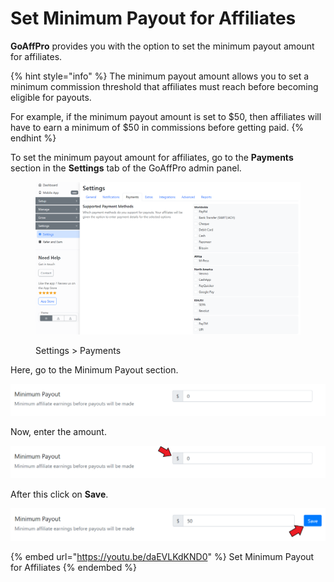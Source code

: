 # Set Minimum Payout for Affiliates

**GoAffPro** provides you with the option to set the minimum payout amount for affiliates.&#x20;

{% hint style="info" %}
The minimum payout amount allows you to set a minimum commission threshold that affiliates must reach before becoming eligible for payouts.&#x20;

For example, if the minimum payout amount is set to $50, then affiliates will have to earn a minimum of $50 in commissions before getting paid.
{% endhint %}

To set the minimum payout amount for affiliates, go to the **Payments** section in the **Settings** tab of the GoAffPro admin panel.

<figure><img src="../../.gitbook/assets/image (72).png" alt=""><figcaption><p>Settings > Payments </p></figcaption></figure>

Here, go to the Minimum Payout section.

![Minimum Payout](<../../.gitbook/assets/image (2106).png>)

Now, enter the amount.

![Enter the amount](<../../.gitbook/assets/Annotation 2020-05-04 203128.png>)

After this click on **Save**.

![](<../../.gitbook/assets/Annotation 2020-05-04 203358.png>)

{% embed url="https://youtu.be/daEVLKdKND0" %}
Set Minimum Payout for Affiliates
{% endembed %}

